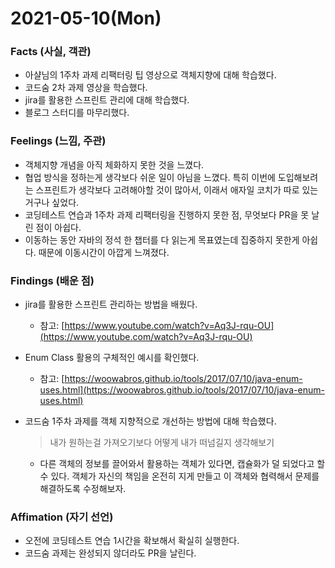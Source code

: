 # 2021-05-10\(Mon\)

### Facts \(사실, 객관\)

* 아샬님의 1주차 과제 리팩터링 팁 영상으로 객체지향에 대해 학습했다.
* 코드숨 2차 과제 영상을 학습했다.
* jira를 활용한 스프린트 관리에 대해 학습했다.
* 블로그 스터디를 마무리했다.

### Feelings \(느낌, 주관\)

* 객체지향 개념을 아직 체화하지 못한 것을 느꼈다.
* 협업 방식을 정하는게 생각보다 쉬운 일이 아님을 느꼈다. 특히 이번에 도입해보려는 스프린트가 생각보다 고려해야할 것이 많아서, 이래서 애자일 코치가 따로 있는거구나 싶었다.
* 코딩테스트 연습과 1주차 과제 리팩터링을 진행하지 못한 점, 무엇보다 PR을 못 날린 점이 아쉽다.
* 이동하는 동안 자바의 정석 한 챕터를 다 읽는게 목표였는데 집중하지 못한게 아쉽다. 때문에 이동시간이 아깝게 느껴졌다.

### Findings \(배운 점\)

* jira를 활용한 스프린트 관리하는 방법을 배웠다.
  * 참고: [https://www.youtube.com/watch?v=Aq3J-rqu-OU](https://www.youtube.com/watch?v=Aq3J-rqu-OU)
* Enum Class 활용의 구체적인 예시를 확인했다.
  * 참고: [https://woowabros.github.io/tools/2017/07/10/java-enum-uses.html](https://woowabros.github.io/tools/2017/07/10/java-enum-uses.html)
* 코드숨 1주차 과제를 객체 지향적으로 개선하는 방법에 대해 학습했다.

  > 내가 원하는걸 가져오기보다 어떻게 내가 떠넘길지 생각해보기

  * 다른 객체의 정보를 끌어와서 활용하는 객체가 있다면, 캡슐화가 덜 되었다고 할 수 있다. 객체가 자신의 책임을 온전히 지게 만들고 이 객체와 협력해서 문제를 해결하도록 수정해보자.

### Affimation \(자기 선언\)

* 오전에 코딩테스트 연습 1시간을 확보해서 확실히 실행한다.
* 코드숨 과제는 완성되지 않더라도 PR을 날린다.

